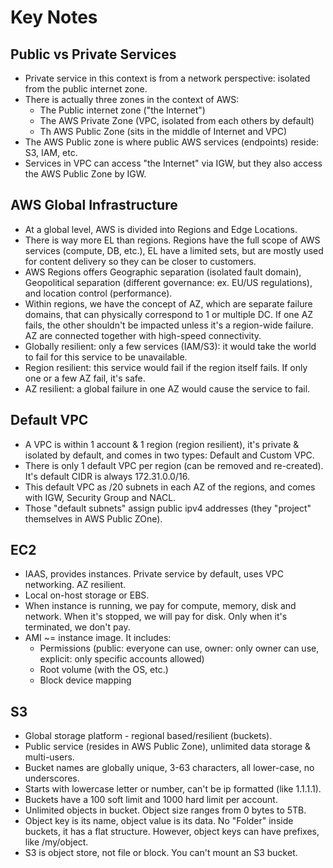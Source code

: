 # Key Notes

## Public vs Private Services

* Private service in this context is from a network perspective: isolated from the public internet zone.
* There is actually three zones in the context of AWS:
    - The Public internet zone ("the Internet")
    - The AWS Private Zone (VPC, isolated from each others by default)
    - Th AWS Public Zone (sits in the middle of Internet and VPC)
* The AWS Public zone is where public AWS services (endpoints) reside: S3, IAM, etc.
* Services in VPC can access "the Internet" via IGW, but they also access the AWS Public Zone by IGW.

## AWS Global Infrastructure

* At a global level, AWS is divided into Regions and Edge Locations.
* There is way more EL than regions. Regions have the full scope of AWS services (compute, DB, etc.), EL have a limited sets, but are mostly used for content delivery so they can be closer to customers.
* AWS Regions offers Geographic separation (isolated fault domain), Geopolitical separation (different governance: ex. EU/US regulations), and location control (performance).
* Within regions, we have the concept of AZ, which are separate failure domains, that can physically correspond to 1 or multiple DC. If one AZ fails, the other shouldn't be impacted unless it's a region-wide failure. AZ are connected together with high-speed connectivity.
* Globally resilient: only a few services (IAM/S3): it would take the world to fail for this service to be unavailable.
* Region resilient: this service would fail if the region itself fails. If only one or a few AZ fail, it's safe.
* AZ resilient: a global failure in one AZ would cause the service to fail.

## Default VPC

* A VPC is within 1 account & 1 region (region resilient), it's private & isolated by default, and comes in two types: Default and Custom VPC.
* There is only 1 default VPC per region (can be removed and re-created). It's default CIDR is always 172.31.0.0/16.
* This default VPC as /20 subnets in each AZ of the regions, and comes with IGW, Security Group and NACL.
* Those "default subnets" assign public ipv4 addresses (they "project" themselves in AWS Public ZOne).

## EC2

* IAAS, provides instances. Private service by default, uses VPC networking. AZ resilient.
* Local on-host storage or EBS.
* When instance is running, we pay for compute, memory, disk and network. When it's stopped, we will pay for disk. Only when it's terminated, we don't pay.
* AMI ~= instance image. It includes:
    - Permissions (public: everyone can use, owner: only owner can use, explicit: only specific accounts allowed)
    - Root volume (with the OS, etc.)
    - Block device mapping

## S3

* Global storage platform - regional based/resilient (buckets).
* Public service (resides in AWS Public Zone), unlimited data storage & multi-users.
* Bucket names are globally unique, 3-63 characters, all lower-case, no underscores.
* Starts with lowercase letter or number, can't be ip formatted (like 1.1.1.1).
* Buckets have a 100 soft limit and 1000 hard limit per account.
* Unlimited objects in bucket. Object size ranges from 0 bytes to 5TB.
* Object key is its name, object value is its data. No "Folder" inside buckets, it has a flat structure. However, object keys can have prefixes, like /my/object.
* S3 is object store, not file or block. You can't mount an S3 bucket.